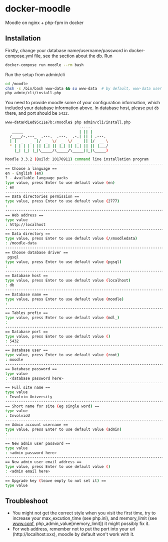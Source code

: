 # docker-moodle
Moodle on nginx + php-fpm in docker

## Installation
Firstly, change your database name/username/password in docker-compose.yml file, see the section about the db.
Run 
```bash
docker-compose run moodle --rm bash
```

Run the setup from admin/cli
```bash
cd /moodle
chsh -s /bin/bash www-data && su www-data  # by default, www-data user is not enabled to run any shell yet
php admin/cli/install.php
```

You need to provide moodle some of your configuration information, which included your database information above. In database host, please put `db` there, and port should be `5432`. 

```bash
www-data@d1ed95c11e7b:/moodle$ php admin/cli/install.php
                                 .-..-.       
   _____                         | || |       
  /____/-.---_  .---.  .---.  .-.| || | .---. 
  | |  _   _  |/  _  \/  _  \/  _  || |/  __ \
  * | | | | | || |_| || |_| || |_| || || |___/
    |_| |_| |_|\_____/\_____/\_____||_|\_____)

Moodle 3.3.2 (Build: 20170911) command line installation program
-------------------------------------------------------------------------------
== Choose a language ==
en - English (en)
? - Available language packs
type value, press Enter to use default value (en)
: en
-------------------------------------------------------------------------------
== Data directories permission ==
type value, press Enter to use default value (2777)
: 
-------------------------------------------------------------------------------
== Web address ==
type value
: http://localhost
-------------------------------------------------------------------------------
== Data directory ==
type value, press Enter to use default value (//moodledata)
: /moodle-data
-------------------------------------------------------------------------------
== Choose database driver ==
 pgsql 
type value, press Enter to use default value (pgsql)
: 
-------------------------------------------------------------------------------
== Database host ==
type value, press Enter to use default value (localhost)
: db
-------------------------------------------------------------------------------
== Database name ==
type value, press Enter to use default value (moodle)
:       
-------------------------------------------------------------------------------
== Tables prefix ==
type value, press Enter to use default value (mdl_)
: 
-------------------------------------------------------------------------------
== Database port ==
type value, press Enter to use default value ()
: 5432
-------------------------------------------------------------------------------
== Database user ==
type value, press Enter to use default value (root)
: moodle
-------------------------------------------------------------------------------
== Database password ==
type value
: <database password here>
-------------------------------------------------------------------------------
== Full site name ==
type value
: Involvio University
-------------------------------------------------------------------------------
== Short name for site (eg single word) ==
type value
: InvolvioU
-------------------------------------------------------------------------------
== Admin account username ==
type value, press Enter to use default value (admin)
:      
-------------------------------------------------------------------------------
== New admin user password ==
type value
: <admin password here>
-------------------------------------------------------------------------------
== New admin user email address ==
type value, press Enter to use default value ()
: <admin email here>
-------------------------------------------------------------------------------
== Upgrade key (leave empty to not set it) ==
type value
```

## Troubleshoot
- You might not get the correct style when you visit the first time, try to increase your max_excution_time (see php.ini), and memory_limit (see www.conf, php_admin_value[memory_limit]) it might possibly fix it.
- For web address, remember not to put the port into your url (http://localhost:xxx), moodle by default won't work with it.
